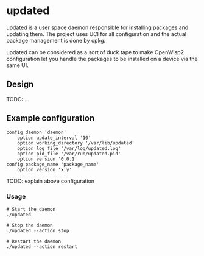 # updated

updated is a user space daemon responsible for installing packages and updating
them. The project uses UCI for all configuration and the actual package
management is done by opkg.

updated can be considered as a sort of duck tape to make OpenWisp2
configuration let you handle the packages to be installed on a device via the
same UI.

## Design

TODO: ...


## Example configuration

    config daemon 'daemon'
        option update_interval '10'
        option working_directory '/var/lib/updated'
        option log_file '/var/log/updated.log'
        option pid_file '/var/run/updated.pid'
        option version '0.0.1'
    config package_name 'package_name'
        option version 'x.y'
  
  TODO: explain above configuration 

### Usage


    # Start the daemon
    ./updated

    # Stop the daemon
    ./updated --action stop

    # Restart the daemon
    ./updated --action restart


